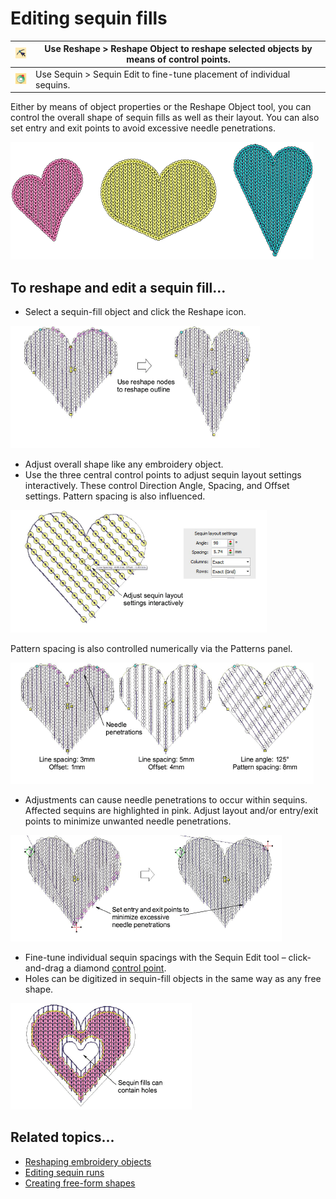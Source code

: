 # Editing sequin fills

| ![ReshapeObject.png](assets/ReshapeObject.png) | Use Reshape > Reshape Object to reshape selected objects by means of control points. |
| ---------------------------------------------- | ------------------------------------------------------------------------------------ |
| ![SequinEdit.png](assets/SequinEdit.png)       | Use Sequin > Sequin Edit to fine-tune placement of individual sequins.               |

Either by means of object properties or the Reshape Object tool, you can control the overall shape of sequin fills as well as their layout. You can also set entry and exit points to avoid excessive needle penetrations.

![sequin_advanced00061.png](assets/sequin_advanced00061.png)

## To reshape and edit a sequin fill...

- Select a sequin-fill object and click the Reshape icon.

![sequin_advanced00062.png](assets/sequin_advanced00062.png)

- Adjust overall shape like any embroidery object.
- Use the three central control points to adjust sequin layout settings interactively. These control Direction Angle, Spacing, and Offset settings. Pattern spacing is also influenced.

![ReshapeControlPoints.png](assets/ReshapeControlPoints.png)

Pattern spacing is also controlled numerically via the Patterns panel.

![sequin_advanced00067.png](assets/sequin_advanced00067.png)

- Adjustments can cause needle penetrations to occur within sequins. Affected sequins are highlighted in pink. Adjust layout and/or entry/exit points to minimize unwanted needle penetrations.

![sequin_advanced00070.png](assets/sequin_advanced00070.png)

- Fine-tune individual sequin spacings with the Sequin Edit tool – click-and-drag a diamond [control point](../../glossary/glossary).
- Holes can be digitized in sequin-fill objects in the same way as any free shape.

![SequinFillMargin3.png](assets/SequinFillMargin3.png)

## Related topics...

- [Reshaping embroidery objects](../../Modifying/reshape/Reshaping_embroidery_objects)
- [Editing sequin runs](../sequin_basics/Editing_sequin_runs)
- [Creating free-form shapes](../../Digitizing/input/Creating_free-form_shapes)
